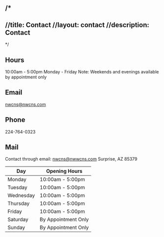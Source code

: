/*
---
//title: Contact
//layout: contact
//description: Contact
---
*/

## Hours
10:00am - 5:00pm Monday - Friday
Note: Weekends and evenings available by appointment only

## Email
nwcns@nwcns.com

## Phone
224-764-0323

## Mail
Contact through email: nwcns@nwwcns.com
Surprise, AZ 85379


| Day       | Opening Hours   |
| --------- | --------------- |
| Monday    | 10:00am - 5:00pm|
| Tuesday   | 10:00am - 5:00pm|
| Wednesday | 10:00am - 5:00pm|
| Thursday  | 10:00am - 5:00pm|
| Friday    | 10:00am - 5:00pm|
| Saturday  |By Appointment Only|
| Sunday    |By Appointment Only|
